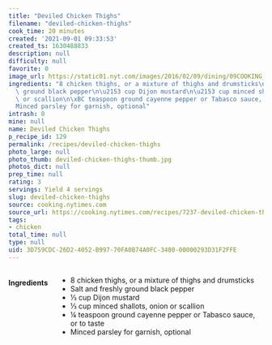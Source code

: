 ```yaml
---
title: "Deviled Chicken Thighs"
filename: "deviled-chicken-thighs"
cook_time: 20 minutes
created: '2021-09-01 09:33:53'
created_ts: 1630488833
description: null
difficulty: null
favorite: 0
image_url: https://static01.nyt.com/images/2016/02/09/dining/09COOKING_BAKEDCHICKEN2/09COOKING_BAKEDCHICKEN2-articleLarge-v2.jpg
ingredients: "8 chicken thighs, or a mixture of thighs and drumsticks\nSalt and freshly\
  \ ground black pepper\n\u2153 cup Dijon mustard\n\u2153 cup minced shallots, onion\
  \ or scallion\n\xBC teaspoon ground cayenne pepper or Tabasco sauce, or to taste\n\
  Minced parsley for garnish, optional"
intrash: 0
mine: null
name: Deviled Chicken Thighs
p_recipe_id: 129
permalink: /recipes/deviled-chicken-thighs
photo_large: null
photo_thumb: deviled-chicken-thighs-thumb.jpg
photos_dict: null
prep_time: null
rating: 3
servings: Yield 4 servings
slug: deviled-chicken-thighs
source: cooking.nytimes.com
source_url: https://cooking.nytimes.com/recipes/7237-deviled-chicken-thighs?action=click&module=Global%20Search%20Recipe%20Card&pgType=search&rank=1
tags:
- chicken
total_time: null
type: null
uid: 3D759CDC-26D2-4052-B997-70FA0B74A0FC-3480-00000293D31F2FFE
---
```

<div class="large-8 medium-7 columns" id="writeup">	</div><!-- #writeup -->
</div><!-- #row-one -->
<div class="row" id="row-two">	<div class="medium-4 small-5 columns" id="ingredients"><h4>Ingredients</h4><div class="box box-ingredients content"><ul>
<li>8 chicken thighs, or a mixture of thighs and drumsticks</li>
<li>Salt and freshly ground black pepper</li>
<li>⅓ cup Dijon mustard</li>
<li>⅓ cup minced shallots, onion or scallion</li>
<li>¼ teaspoon ground cayenne pepper or Tabasco sauce, or to taste</li>
<li>Minced parsley for garnish, optional</li>
</ul>
</div>	</div>	<div class="medium-6 small-7 columns" id="directions">	</div>